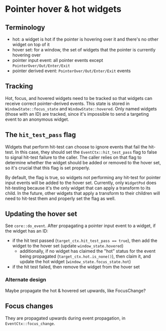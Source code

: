 # Pointer hover & hot widgets

## Terminology
- hot: a widget is hot if the pointer is hovering over it and there's no other widget on top of it
- hover set: for a window, the set of widgets that the pointer is currently hovering over
- pointer input event: all pointer events except `PointerOver/Out/Enter/Exit`
- pointer derived event: `PointerOver/Out/Enter/Exit` events

## Tracking

Hot, focus, and hovered widgets need to be tracked so that widgets can receive correct pointer-derived events.
This state is stored in `WindowState::focus_state` and `WindowState::hovered`.
Only named widgets (those with an ID) are tracked, since it's impossible to send a targeting event to an anonymous widget.

## The `hit_test_pass` flag
Widgets that perform hit-test can choose to ignore events that fail the hit-test. In this case, they should set the 
`EventCtx::hit_test_pass` flag to false to signal hit-test failure to the caller. 
The caller relies on that flag to determine whether the widget should be added or removed to the hover set, so it's crucial
that this flag is set properly.

By default, the flag is true, so widgets not performing any hit-test for pointer input events will be added to the hover set.
Currently, only `WidgetPod` does hit-testing because it's the only widget that can apply a transform to its child.
In the future, other widgets that apply a transform to their children will need to hit-test them and properly set the flag as well.

## Updating the hover set

See `core::do_event`. After propagating a pointer input event to a widget, if the widget has an ID:
- if the hit test passed (`target_ctx.hit_test_pass == true`), then add the widget to the hover set (update `window_state.hovered`)
  - additionally, if no widget has claimed the "hot" status for the event being propagated (`target_ctx.hot.is_none()`), then claim it, and update the hot widget (`window_state.focus_state.hot`)
- if the hit test failed, then remove the widget from the hover set

### Alternate design
Maybe propagate the hot & hovered set upwards, like FocusChange?

## Focus changes
They are propagated upwards during event propagation, in `EventCtx::focus_change`.

